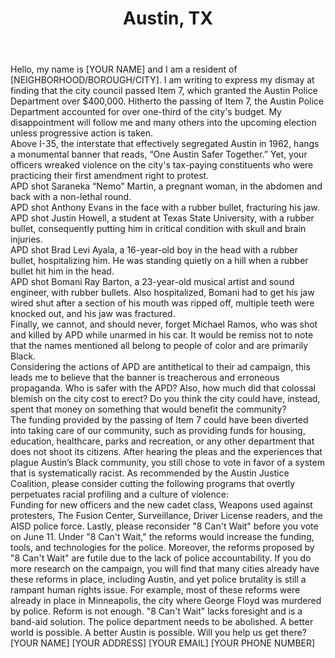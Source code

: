 ---
title: "Austin, TX"
permalink: "/austinreconsider"
name: "Austin, TX: Reconsider 8 Can't Wait before 6/11"
city: "Austin"
state: "TX"
layout: "email"
recipients:
- "steve.adler@austintexas.gov"
- "Natasha.Madison@austintexas.gov"
- "Delia.Garza@austintexas.gov"
- "Sabino.Renteria@austintexas.gov"
- "Greg.Casar@austintexas.gov"
- "Ann.Kitchen@austintexas.gov"
- "jimmy.flannigan@austintexas.gov"
- "Leslie.Pool@austintexas.gov"
- "Paige.Ellis@austintexas.gov"
- "Kathie.Tovo@austintexas.gov"
- "Alison.Alter@austintexas.gov"
subject: "[Add Unique Subject Line Here!]"
body: |-
    Hello, my name is [YOUR NAME] and I am a resident of [NEIGHBORHOOD/BOROUGH/CITY]. I am writing to express my dismay at finding that the city council passed Item 7, which granted the Austin Police Department over $400,000. Hitherto the passing of Item 7, the Austin Police Department accounted for over one-third of the city's budget. My disappointment will follow me and many others into the upcoming election unless progressive action is taken.

    Above I-35, the interstate that effectively segregated Austin in 1962, hangs a monumental banner that reads, “One Austin Safer Together.” Yet, your officers wreaked violence on the city's tax-paying constituents who were practicing their first amendment right to protest.

    APD shot Saraneka “Nemo” Martin, a pregnant woman, in the abdomen and back with a non-lethal round.

    APD shot Anthony Evans in the face with a rubber bullet, fracturing his jaw.

    APD shot Justin Howell, a student at Texas State University, with a rubber bullet, consequently putting him in critical condition with skull and brain injuries.

    APD shot Brad Levi Ayala, a 16-year-old boy in the head with a rubber bullet, hospitalizing him. He was standing quietly on a hill when a rubber bullet hit him in the head.

    APD shot Bomani Ray Barton, a 23-year-old musical artist and sound engineer, with rubber bullets. Also hospitalized, Bomani had to get his jaw wired shut after a section of his mouth was ripped off, multiple teeth were knocked out, and his jaw was fractured.

    Finally, we cannot, and should never, forget Michael Ramos, who was shot and killed by APD while unarmed in his car. It would be remiss not to note that the names mentioned all belong to people of color and are primarily Black.

    Considering the actions of APD are antithetical to their ad campaign, this leads me to believe that the banner is treacherous and erroneous propaganda. Who is safer with the APD? Also, how much did that colossal blemish on the city cost to erect? Do you think the city could have, instead, spent that money on something that would benefit the community?

    The funding provided by the passing of Item 7 could have been diverted into taking care of our community, such as providing funds for housing, education, healthcare, parks and recreation, or any other department that does not shoot its citizens. After hearing the pleas and the experiences that plague Austin’s Black community, you still chose to vote in favor of a system that is systematically racist. As recommended by the Austin Justice Coalition, please consider cutting the following programs that overtly perpetuates racial profiling and a culture of violence:

    Funding for new officers and the new cadet class,
    Weapons used against protesters,
    The Fusion Center,
    Surveillance,
    Driver License readers, and the AISD police force.
    Lastly, please reconsider "8 Can't Wait" before you vote on June 11. Under "8 Can't Wait," the reforms would increase the funding, tools, and technologies for the police. Moreover, the reforms proposed by "8 Can't Wait" are futile due to the lack of police accountability. If you do more research on the campaign, you will find that many cities already have these reforms in place, including Austin, and yet police brutality is still a rampant human rights issue. For example, most of these reforms were already in place in Minneapolis, the city where George Floyd was murdered by police. Reform is not enough. "8 Can't Wait" lacks foresight and is a band-aid solution. The police department needs to be abolished.
    A better world is possible. A better Austin is possible. Will you help us get there?

    [YOUR NAME]
    [YOUR ADDRESS]
    [YOUR EMAIL]
    [YOUR PHONE NUMBER]
---